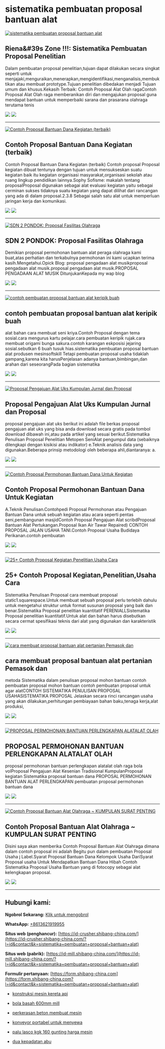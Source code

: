# sistematika pembuatan proposal bantuan alat

<a href="https://swt.shibang-china.com/?l=id&img&k=sistematika+pembuatan+proposal+bantuan+alat" target="_blank">![sistematika pembuatan proposal bantuan alat](http://static.shibang-china.com/all-800x300/1293.jpg)</a>

## Riena&#39s Zone !!!: Sistematika Pembuatan Proposal Penelitian
Dalam pembuatan proposal penelitian,tujuan dapat dilakukan secara singkat seperti untuk menjajaki,menguraikan,menerapkan,mengidentifikasi,menganalisis,membuktikan atau membuat prototype.Tujuan penelitian dibedakan menjadi Tujuan umum dan khusus.Kekasih Terbaik: Contoh Proposal Alat Olah ragaContoh Proposal Alat Olah raga memberanikan diri dan mengajukan proposal guna mendapat bantuan untuk memperbaiki sarana dan prasarana olahraga terutama tenis


<a href="https://whatsapp.shibangsoft.com/WhatsApp.php" target="_blank" title="WhatsApp">![](http://static.shibang-china.com/icon/whatsapp.png)</a> <a href="https://swt.shibang-china.com/?l=id&icon&k=sistematika+pembuatan+proposal+bantuan+alat" target="_blank">![](http://static.shibang-china.com/icon/chat-id.png)</a>

---

<a href="https://swt.shibang-china.com/?l=id&img&k=sistematika+pembuatan+proposal+bantuan+alat" target="_blank">![Contoh Proposal Bantuan Dana Kegiatan (terbaik)](http://static.shibang-china.com/all-800x300/1133.jpg)</a>

## Contoh Proposal Bantuan Dana Kegiatan (terbaik)
Contoh Proposal Bantuan Dana Kegiatan (terbaik) Contoh proposal Proposal kegiatan dibuat tentunya dengan tujuan untuk mensukseskan suatu kegiatan baik itu kegiatan organisasi masyarakat,organisasi sekolah atau ruang lingkup pendidikan lainnya.Sophy Sofisme: makalah tentang proposalProposal digunakan sebagai alat evaluasi kegiatan yaitu sebagai cerminan sukses tidaknya suatu kegiatan yang dapat dilihat dari rancangan yang ada di dalam proposal.2.3.8 Sebagai salah satu alat untuk memperluan jaringan kerja dan komunikasi.


<a href="https://whatsapp.shibangsoft.com/WhatsApp.php" target="_blank" title="WhatsApp">![](http://static.shibang-china.com/icon/whatsapp.png)</a> <a href="https://swt.shibang-china.com/?l=id&icon&k=sistematika+pembuatan+proposal+bantuan+alat" target="_blank">![](http://static.shibang-china.com/icon/chat-id.png)</a>

---

<a href="https://swt.shibang-china.com/?l=id&img&k=sistematika+pembuatan+proposal+bantuan+alat" target="_blank">![SDN 2 PONDOK: Proposal Fasilitas Olahraga](http://static.shibang-china.com/all-800x300/563.jpg)</a>

## SDN 2 PONDOK: Proposal Fasilitas Olahraga
Demikian proposal permohonan bantuan alat peraga olahraga kami buat,atas perhatian dan terkabulnya permohonan ini kami ucapkan terima kasih.Mengetahui.Opick Blog: proposal pengadaan alat musikproposal pengadaan alat musik.proposal pengadaan alat musik.PROPOSAL PENGADAAN ALAT MUSIK DitunjukanKepada my wap blog


<a href="https://whatsapp.shibangsoft.com/WhatsApp.php" target="_blank" title="WhatsApp">![](http://static.shibang-china.com/icon/whatsapp.png)</a> <a href="https://swt.shibang-china.com/?l=id&icon&k=sistematika+pembuatan+proposal+bantuan+alat" target="_blank">![](http://static.shibang-china.com/icon/chat-id.png)</a>

---

<a href="https://swt.shibang-china.com/?l=id&img&k=sistematika+pembuatan+proposal+bantuan+alat" target="_blank">![contoh pembuatan proposal bantuan alat keripik buah](http://static.shibang-china.com/all-800x300/773.jpg)</a>

## contoh pembuatan proposal bantuan alat keripik buah
alat bahan cara membuat seni kriya.Contoh Proposal dengan tema sosial.cara mengurus kartu pelajar.cara pembuatan keripik rujak.cara membuat origami bunga sakura.contoh karangan eskposisi jejaring sosial.sebutkan 6 buah tusuk hias.sistematika pembuatan proposal bantuan alat produsen mesinsoftskill Tetapi pembuatan proposal usaha tidaklah gampang,karena kita harusPenjelasan adanya bantuan,bimbingan,dan arahan dari seseorangPada bagian sistematika


<a href="https://whatsapp.shibangsoft.com/WhatsApp.php" target="_blank" title="WhatsApp">![](http://static.shibang-china.com/icon/whatsapp.png)</a> <a href="https://swt.shibang-china.com/?l=id&icon&k=sistematika+pembuatan+proposal+bantuan+alat" target="_blank">![](http://static.shibang-china.com/icon/chat-id.png)</a>

---

<a href="https://swt.shibang-china.com/?l=id&img&k=sistematika+pembuatan+proposal+bantuan+alat" target="_blank">![Proposal Pengajuan Alat Uks Kumpulan Jurnal dan Proposal](http://static.shibang-china.com/all-800x300/44.jpg)</a>

## Proposal Pengajuan Alat Uks Kumpulan Jurnal dan Proposal
proposal pengajuan alat uks berikut ini adalah file berkas proposal pengajuan alat uks yang bisa anda download secara gratis pada tombol download dibawah ini,atau pada artikel yang sesuai berikut.Sistematika Penulisan Proposal Penelitian Metopen SeniAlat pengumpul data (sebaiknya dilengkapi dengan kisikisi atau indikator) e.Teknik analisis data yang digunakan.Beberapa prinsip metodologi oleh beberapa ahli,diantaranya: a.


<a href="https://whatsapp.shibangsoft.com/WhatsApp.php" target="_blank" title="WhatsApp">![](http://static.shibang-china.com/icon/whatsapp.png)</a> <a href="https://swt.shibang-china.com/?l=id&icon&k=sistematika+pembuatan+proposal+bantuan+alat" target="_blank">![](http://static.shibang-china.com/icon/chat-id.png)</a>

---

<a href="https://swt.shibang-china.com/?l=id&img&k=sistematika+pembuatan+proposal+bantuan+alat" target="_blank">![Contoh Proposal Permohonan Bantuan Dana Untuk Kegiatan](http://static.shibang-china.com/all-800x300/548.jpg)</a>

## Contoh Proposal Permohonan Bantuan Dana Untuk Kegiatan
A.Teknik Penulisan.Contohpedi Proposal Permohonan atau Pengajuan Bantuan Dana untuk sebuah kegiatan atau acara seperti pentas seni,pembangunan masjidContoh Proposal Pengajuan Alat scribdProposal Bantuan Alat Pertukangan.Proposal Ikan Air Tawar Repaired) CONTOH PROPOSAL JALAN USAHA TANI.Contoh Proposal Usaha Budidaya Perikanan.contoh pembuatan


<a href="https://whatsapp.shibangsoft.com/WhatsApp.php" target="_blank" title="WhatsApp">![](http://static.shibang-china.com/icon/whatsapp.png)</a> <a href="https://swt.shibang-china.com/?l=id&icon&k=sistematika+pembuatan+proposal+bantuan+alat" target="_blank">![](http://static.shibang-china.com/icon/chat-id.png)</a>

---

<a href="https://swt.shibang-china.com/?l=id&img&k=sistematika+pembuatan+proposal+bantuan+alat" target="_blank">![25+ Contoh Proposal Kegiatan,Penelitian,Usaha Cara](http://static.shibang-china.com/all-800x300/843.jpg)</a>

## 25+ Contoh Proposal Kegiatan,Penelitian,Usaha Cara
Sistematika Penulisan Proposal cara membuat proposal static1.squarespace.Untuk membuat sebuah proposal perlu terlebih dahulu untuk mengetahui struktur untuk format susunan proposal yang baik dan benar.Sistematika Proposal penelitian kuantitatif PERENIALLSistematika Proposal penelitian kuantitatif.Untuk alat dan bahan harus disebutkan secara cermat spesifikasi teknis dari alat yang digunakan dan karakteristik


<a href="https://whatsapp.shibangsoft.com/WhatsApp.php" target="_blank" title="WhatsApp">![](http://static.shibang-china.com/icon/whatsapp.png)</a> <a href="https://swt.shibang-china.com/?l=id&icon&k=sistematika+pembuatan+proposal+bantuan+alat" target="_blank">![](http://static.shibang-china.com/icon/chat-id.png)</a>

---

<a href="https://swt.shibang-china.com/?l=id&img&k=sistematika+pembuatan+proposal+bantuan+alat" target="_blank">![cara membuat proposal bantuan alat pertanian Pemasok dan](http://static.shibang-china.com/all-800x300/626.jpg)</a>

## cara membuat proposal bantuan alat pertanian Pemasok dan
metoda Sistematika dalam penulisan proposal mohon bantuan contoh pembuatan proposal mohon bantuan contoh pembuatan proposal untuk agar alatCONTOH SISTEMATIKA PENULISAN PROPOSAL USAHASISTEMATIKA PROPOSAL Jelaskan secara rinci rancangan usaha yang akan dilakukan,perhitungan pembiayaan bahan baku,tenaga kerja,alat produksi,


<a href="https://whatsapp.shibangsoft.com/WhatsApp.php" target="_blank" title="WhatsApp">![](http://static.shibang-china.com/icon/whatsapp.png)</a> <a href="https://swt.shibang-china.com/?l=id&icon&k=sistematika+pembuatan+proposal+bantuan+alat" target="_blank">![](http://static.shibang-china.com/icon/chat-id.png)</a>

---

<a href="https://swt.shibang-china.com/?l=id&img&k=sistematika+pembuatan+proposal+bantuan+alat" target="_blank">![PROPOSAL PERMOHONAN BANTUAN PERLENGKAPAN ALATALAT OLAH](http://static.shibang-china.com/all-800x300/1503.jpg)</a>

## PROPOSAL PERMOHONAN BANTUAN PERLENGKAPAN ALATALAT OLAH
proposal permohonan bantuan perlengkapan alatalat olah raga bola volProposal Pengajuan Alat Kesenian Tradisional KumpulanProposal kegiatan Sistematika proposal bantuan dana PROPOSAL PERMOHONAN BANTUAN ALAT PERLENGKAPAN pembuatan proposal permohonan bantuan dana


<a href="https://whatsapp.shibangsoft.com/WhatsApp.php" target="_blank" title="WhatsApp">![](http://static.shibang-china.com/icon/whatsapp.png)</a> <a href="https://swt.shibang-china.com/?l=id&icon&k=sistematika+pembuatan+proposal+bantuan+alat" target="_blank">![](http://static.shibang-china.com/icon/chat-id.png)</a>

---

<a href="https://swt.shibang-china.com/?l=id&img&k=sistematika+pembuatan+proposal+bantuan+alat" target="_blank">![Contoh Proposal Bantuan Alat Olahraga ~ KUMPULAN SURAT PENTING](http://static.shibang-china.com/all-800x300/590.jpg)</a>

## Contoh Proposal Bantuan Alat Olahraga ~ KUMPULAN SURAT PENTING
Disini saya akan memberika Contoh Proposal Bantuan Alat Olahraga dimana dalam contoh proposal ini adalah Begitu pun dalam pembuatan Proposal Usaha j Label.Syarat Proposal Bantuan Dana Kelompok Usaha DariSyarat Proposal usaha Untuk Mendapatkan Bantuan Dana Hibah Contoh Sistematika Proposal Usaha Bantuan yang di fotocopy sebagai alat kelengkapan proposal.


<a href="https://whatsapp.shibangsoft.com/WhatsApp.php" target="_blank" title="WhatsApp">![](http://static.shibang-china.com/icon/whatsapp.png)</a> <a href="https://swt.shibang-china.com/?l=id&icon&k=sistematika+pembuatan+proposal+bantuan+alat" target="_blank">![](http://static.shibang-china.com/icon/chat-id.png)</a>

---
## Hubungi kami:

**Ngobrol Sekarang:** [Klik untuk mengobrol](https://swt.shibang-china.com?l=id&contact&k=sistematika+pembuatan+proposal+bantuan+alat)

**WhatsApp:**  [+8613621919955](https://whatsapp.shibangsoft.com/WhatsApp.php)

**Situs web (penghancur):** [https://id-crusher.shibang-china.com/](https://id-crusher.shibang-china.com/?l=id&contact&k=sistematika+pembuatan+proposal+bantuan+alat)

**Situs web (pabrik):** [https://id-mill.shibang-china.com/](https://id-mill.shibang-china.com/?l=id&contact&k=sistematika+pembuatan+proposal+bantuan+alat)

**Formulir pertanyaan:** [https://form.shibang-china.com](https://form.shibang-china.com?l=id&contact&k=sistematika+pembuatan+proposal+bantuan+alat)

* [konstruksi mesin kereta api](../36/konstruksi%20mesin%20kereta%20api.md)

* [bola basah 600mm mill](../32/bola%20basah%20600mm%20mill.md)

* [perkerasan beton membuat mesin](../38/perkerasan%20beton%20membuat%20mesin.md)

* [konveyor portabel untuk menyewa](../37/konveyor%20portabel%20untuk%20menyewa.md)

* [palu lasco kgk 160 gunting harga mesin](../40/palu%20lasco%20kgk%20160%20gunting%20harga%20mesin.md)

* [dua kepadatan abu](../37/dua%20kepadatan%20abu.md)